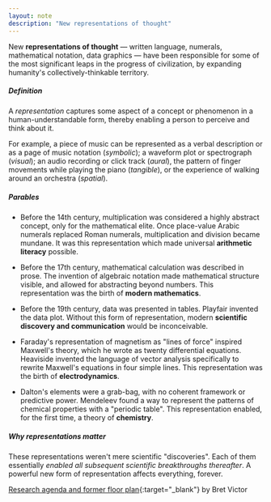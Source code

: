 ```yaml
---
layout: note
description: "New representations of thought"
---
```


New **representations of thought** — written language, numerals, mathematical
notation, data graphics — have been responsible for some of the most
significant leaps in the progress of civilization, by expanding humanity's
collectively-thinkable territory.


##### Definition

A *representation* captures some aspect of a concept or phenomenon in a
human-understandable form, thereby enabling a person to perceive and think
about it.

For example, a piece of music can be represented as a verbal description or as
a page of music notation (*symbolic*); a waveform plot or spectrograph (*visual*);
an audio recording or click track (*aural*), the pattern of finger movements
while playing the piano (*tangible*), or the experience of walking around an
orchestra (*spatial*).


##### Parables

* Before the 14th century, multiplication was considered a highly abstract
  concept, only for the mathematical elite. Once place-value Arabic numerals
  replaced Roman numerals, multiplication and division became mundane. It was
  this representation which made universal **arithmetic literacy** possible.

* Before the 17th century, mathematical calculation was described in prose. The
  invention of algebraic notation made mathematical structure visible, and
  allowed for abstracting beyond numbers. This representation was the birth of
  **modern mathematics**.

* Before the 19th century, data was presented in tables. Playfair invented the
  data plot. Without this form of representation, modern **scientific discovery
  and communication** would be inconceivable.

* Faraday's representation of magnetism as "lines of force" inspired Maxwell's
  theory, which he wrote as twenty differential equations. Heaviside invented
  the language of vector analysis specifically to rewrite Maxwell's equations
  in four simple lines. This representation was the birth of **electrodynamics**.

* Dalton's elements were a grab-bag, with no coherent framework or predictive
  power. Mendeleev found a way to represent the patterns of chemical
  properties with a "periodic table". This representation enabled, for the
  first time, a theory of **chemistry**.


##### Why representations matter

These representations weren't mere scientific "discoveries". Each of them essentially
*enabled all subsequent scientific breakthroughs thereafter*. A powerful new form of
representation affects everything, forever.

[Research agenda and former floor plan][1]{:target="_blank"} by Bret Victor


[1]: http://worrydream.com/cdg/ResearchAgenda-v0.19-poster.pdf
